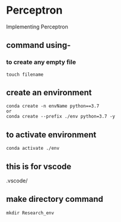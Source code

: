# Perceptron
Implementing Perceptron

## command using-

### to create any empty file
```
touch filename
```
## create an environment
```
conda create -n envName python==3.7
or
conda create --prefix ./env python=3.7 -y
```
## to activate environment
```
conda activate ./env
```
## this is for vscode
.vscode/

## make directory command
```
mkdir Research_env
```
